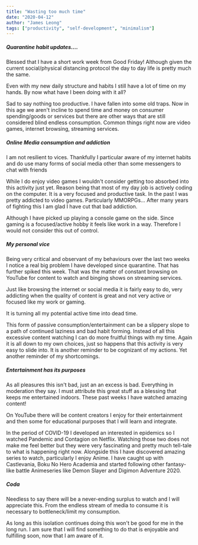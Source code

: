 ```yaml
---
title: "Wasting too much time"
date: "2020-04-12"
author: "James Leong"
tags: ["productivity", "self-development", "minimalism"]
---
```


##### Quarantine habit updates....

Blessed that I have a short work week from Good Friday! Although given the current social/physical distancing protocol the day to day life is pretty much the same.

Even with my new daily structure and habits I still have a lot of time on my hands. By now what have I been doing with it all?

Sad to say nothing too productive. I have fallen into some old traps. Now in this age we aren't incline to spend time and money on consumer spending/goods or services but there are other ways that are still considered blind endless consumption. Common things right now are video games, internet browsing, streaming services.

##### Online Media consumption and addiction

I am not resilient to vices. Thankfully I particular aware of my internet habits and do use many forms of social media other than some messengers to chat with friends

While I do enjoy video games I wouldn't consider getting too absorbed into this activity just yet. Reason being that most of my day job is actively coding on the computer. It is a very focused and productive task. In the past I was pretty addicted to video games. Particularly MMORPGs... After many years of fighting this I am glad I have cut that bad addiction.

Although I have picked up playing a console game on the side. Since gaming is a focused/active hobby it feels like work in a way. Therefore I would not consider this out of control.

##### My personal vice

Being very critical and observant of my behaviours over the last two weeks I notice a real big problem I have developed since quarantine. That has further spiked this week. That was the matter of constant browsing on YouTube for content to watch and binging shows on streaming services.

Just like browsing the internet or social media it is fairly easy to do, very addicting when the quality of content is great and not very active or focused like my work or gaming.

It is turning all my potential active time into dead time.

This form of passive consumption/entertainment can be a slippery slope to a path of continued laziness and bad habit forming. Instead of all this excessive content watching I can do more fruitful things with my time. Again it is all down to my own choices, just so happens that this activity is very easy to slide into. It is another reminder to be cognizant of my actions. Yet another reminder of my shortcomings.

##### Entertainment has its purposes

As all pleasures this isn't bad, just an an excess is bad. Everything in moderation they say. I must attribute this great stuff as a blessing that keeps me entertained indoors. These past weeks I have watched amazing content!

On YouTube there will be content creators I enjoy for their entertainment and then some for educational purposes that I will learn and integrate.

In the period of COVID-19 I developed an interested in epidemics so I watched Pandemic and Contagion on Netflix. Watching those two does not make me feel better but they were very fascinating and pretty much tell-tale to what is happening right now. Alongside this I have discovered amazing series to watch, particularly I enjoy Anime. I have caught up with Castlevania, Boku No Hero Academia and started following other fantasy-like battle Animeseries like Demon Slayer and Digimon Adventure 2020.

##### Coda

Needless to say there will be a never-ending surplus to watch and I will appreciate this. From the endless stream of media to consume it is necessary to bottleneck/limit my consumption.

As long as this isolation continues doing this won't be good for me in the long run. I am sure that I will find something to do that is enjoyable and fulfilling soon, now that I am aware of it.
